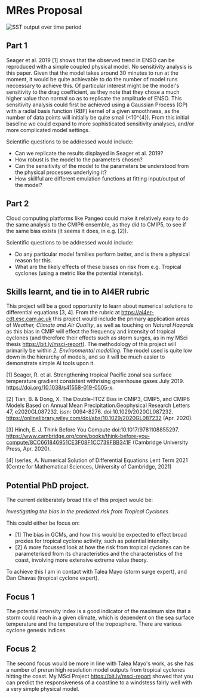 # MRes Proposal

![SST output over time period](gifs/SST_SST2_in_om_run2f.gif)

## Part 1
Seager et al. 2019 [1] shows that the observed trend in ENSO can
be reproduced with a simple coupled physical model.
No sensitivity analysis is this paper. Given that the model takes around 30 minutes to run at the moment, it would be quite achievable to do the number of 
model runs neccessary to achieve this. 
Of particular interest might be the model's sensitivity to the 
drag coefficient, as they note that they chose a much 
higher value than normal so as to replicate the amplitude of 
ENSO.
This sensitivity analysis could first be achieved using a Gaussian Process (GP) with a radial basis function (RBF) kernel of a given smoothness,
as the number of data points will initially be quite small (<10^{4}).
From this initial baseline we could expand to more sophisticated
sensitivity analyses, and/or more complicated model settings.

Scientific questions to be addressed would include:
 - Can we replicate the results displayed in Seager et al. 2019?
 - How robust is the model to the parameters chosen?
 - Can the sensitivity of the model to the parameters be understood from the physical processes underlying it?
 - How skillful are different emulation functions at fitting input/output of the model?

## Part 2

Cloud computing platforms like Pangeo could make it relatively easy
to do the same analysis to the CMIP6 ensemble, as they
did to CMIP5,
to see if the same bias exists (it seems it does, in e.g. [2]).

Scientific questions to be addressed would include:
 - Do any particular model families perform better, and is there a physical reason for this.
 - What are the likely effects of these biases on risk 
   from e.g. Tropical cyclones (using a metric like the 
   potential intensity).

## Skills learnt, and tie in to AI4ER rubric
This project will be a good opportunity to learn about numerical solutions to differential equations [3, 4]. From the rubric at <https://ai4er-cdt.esc.cam.ac.uk> this project would include the primary application areas of _Weather, Climate and Air Quality_, as well as touching on _Natural Hazards_ as this bias in CMIP will effect the frequency and intensity of tropical cyclones (and therefore their effects such as storm surges, as in my MSci thesis <https://bit.ly/msci-report>).  The methodology of this project will primarily be within _2. Environmental modelling_.  The model used is quite low down in the hierarchy of models, and so it will be much 
easier to demonstrate simple AI tools upon it. 



[1] Seager,  R. et  al.  Strengthening  tropical  Pacific  zonal  sea  surface  temperature  gradient  consistent  withrising  greenhouse  gases July 2019. <https://doi.org/10.1038/s41558-019-0505-x>.

[2] Tian, B. & Dong, X. The Double-ITCZ Bias in CMIP3, CMIP5, and CMIP6 Models Based on Annual Mean Precipitation.Geophysical  Research  Letters 47, e2020GL087232. issn: 0094-8276. doi:10.1029/2020GL087232. <https://onlinelibrary.wiley.com/doi/abs/10.1029/2020GL087232> (Apr. 2020).

[3] Hinch,  E.  J. Think  Before  You  Compute doi:10.1017/9781108855297. <https://www.cambridge.org/core/books/think-before-you-compute/8CC661846951CE3F08F1CC739FBB341F> (Cambridge University Press, Apr. 2020).

[4] Iserles, A. Numerical  Solution  of  Differential  Equations Lent Term 2021 (Centre for Mathematical Sciences, University of Cambridge, 2021)

## Potential PhD project.

The current deliberately broad title of this project would be:

_Investigating the bias in the predicted risk from Tropical Cyclones_

This could either be focus on:

 - [1] The bias in GCMs, and how this would be expected to effect broad proxies 
   for tropical cyclone activity, such as potential intensity.
 - [2] A more focussed look at how the risk from tropical cyclones
   can be parameterised from its characteristics and the characteristics of the coast, 
   involving more extensive extreme value theory.

To achieve this I am in contact with Talea Mayo (storm surge expert), and Dan Chavas (tropical cyclone expert).

## Focus 1

The potential intensity index is a good indicator of the maximum size that a storm 
could reach in a given climate, which is dependent on the sea surface temperature and 
the temperature of the troposphere.
There are various cyclone genesis indices.



## Focus 2

The second focus would be more in line 
with Talea Mayo's work, as she has a number 
of prerun high resolution model outputs 
from tropical cyclones hitting the coast.
My MSci Project <https://bit.ly/msci-report> 
showed that you can predict the responsiveness of
a coastline to a windstess fairly well with a very simple physical model.


